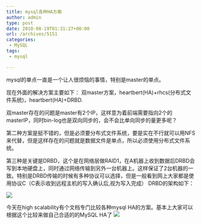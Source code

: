 ```yaml
---
title: mysql各种HA方案
author: admin
type: post
date: 2010-08-19T01:31:27+00:00
url: /archives/5151
categories:
 - MySQL
tags:
 - mysql

---
```

mysql的单点一直是一个让人很烦恼的事情，特别是master的单点。

现在外面的解决方案主要如下： 双master方案，heartbert(HA)+rhcs(分布式文件系统)，heartbert(HA)+DRBD.

双master存在的问题是master有2个IP，这样意为着前端需要指向2个的masterIP，同时bin-log也是双向同步的，会不会比单向同步的量更多呢？

第二种方案是挺不错的，但是必须要分布式文件系统，要是实在不行就可以用NFS来代替，但是这样存在的问题就是数据文件是单点，所以必须使用分布式文件系统。

第三种是关键是DRBD，这个是在网络层做RAID1，在A机器上收到数据后DRBD会写到本地硬盘上，同时通过网络传输到另外一台机器上。这样保证了2台机器的一致。特别是DRBD传输的时候有多种协议可以选择，但是一般看到网上大家都是使用协议C（C表示收到远程主机的写入确认后,视为写入完成）
DRBD的架构如下：

[![](http://blogx.haohtml.com/wp-content/uploads/2010/08/drbd.png)][1]

今天在high scalability有个文档专门比较各种mysql HA的方案。基本上大家可以根据这个比较来做自己合适的的MySQL HA了
[![](https://blogstatic.haohtml.com//uploads/2023/09/different-ha.png)][2]

[1]: http://blog.haohtml.com/wp-content/uploads/2010/08/drbd.png
[2]: http://blog.haohtml.com/wp-content/uploads/2010/08/different-ha.png